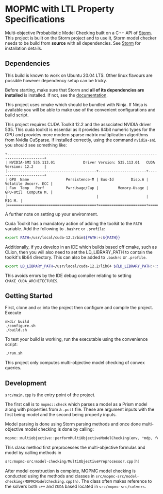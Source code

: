 # MOPMC with LTL Property Specifications
Multi-objective Probabilistic Model Checking built on a C++ API of [Storm](https://www.stormchecker.org).
This project is built on the Storm project and to use it, Storm model checker needs to be build from 
**source** with all dependencies. See [Storm](https://www.stormchecker.org) for installation details.

## Dependencies

This build is known to work on Ubuntu 20.04 LTS. Other linux flavours are possible however dependency setup
can be tricky.

Before starting, make sure that Storm and **all of its dependencies are installed** is installed. If not, see the [documentation](https://www.stormchecker.org/documentation/obtain-storm/build.html).

This project uses cmake which should be bundled with Ninja. If Ninja is available you will be able
to make use of the convenient configurations and build script.

This project requires CUDA Toolkit 12.2 and the associated NVIDIA driver 535. 
This cuda toolkit is essential as it provides 64bit numeric types for the GPU and provides more modern
sparse matrix multiplication algorithms from Nvidia CuSparse. If installed correctly, using the command `nvidia-smi`
you should see something like:

```
+---------------------------------------------------------------------------------------+
| NVIDIA-SMI 535.113.01             Driver Version: 535.113.01   CUDA Version: 12.2     |
|-----------------------------------------+----------------------+----------------------+
| GPU  Name                 Persistence-M | Bus-Id        Disp.A | Volatile Uncorr. ECC |
| Fan  Temp   Perf          Pwr:Usage/Cap |         Memory-Usage | GPU-Util  Compute M. |
|                                         |                      |               MIG M. |
|=========================================+======================+======================|

```

A further note on setting up your environment. 

Cuda Toolkit has a mandatory action of adding the toolkit to the `PATH` variable. Add the 
following to `.bashrc` or `.profile`:
```bash
export PATH=/usr/local/cuda-12.2/bin${PATH:+:${PATH}}
```

Additionally, if you develop in an IDE which builds based off cmake, such as CLion, then you will also 
need to set the LD_LIBRARY_PATH to contain the toolkit's lib64 directory. This can also be added 
to `.bashrc` or `.profile`. 
```bash
export LD_LIBRARY_PATH=/usr/local/cuda-12.2/lib64 ${LD_LIBRARY_PATH:+:${LD_LIBRARY_PATH}}
```

This avoids errors by the IDE debug compiler relating to setting `CMAKE_CUDA_ARCHITECTURES`.

## Getting Started

First, clone and `cd` into the project then configure and compile the project. Execute
```
mkdir build
./configure.sh
./build.sh
```

To test your build is working, run the executable using the convenience script: 
```bash
./run.sh
```

This project only computes multi-objective model checking of convex queries.

## Development

`src/main.cpp` is the entry point of the project. 

The first call is to `mopmc::check` which parses a model as a Prism model along with 
properties from a `.pctl` file. These are argument inputs with the first being model and the
second being property inputs. 

Model parsing is done using Storm parsing methods and once done multi-objective model
checking is done by calling:
```c++
mopmc::multiobjective::performMultiObjectiveModelChecking(env, *mdp, formulas[0]->asMultiObjectiveFormula());
```

This class method first preprocesses the multi-objective formulas and model by calling 
methods in 
```c++
src/mopmc-src/model-checking/MultiObjectivePreprocessor.cpp(h)
```

After model construction is complete, MOPMC model checking is conducted using
the methods and classes in `src/mopmc-src/model-checking/MOPMCModelChecking.cpp(h)`.
The class often makes reference to the solvers both `c++` and `CUDA` based located in
`src/mopmc-src/solvers`.




